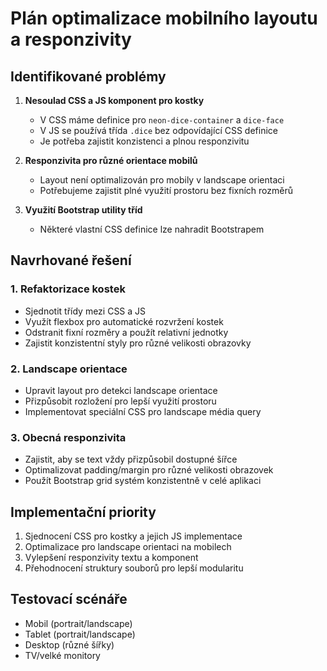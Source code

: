 # Plán optimalizace mobilního layoutu a responzivity

## Identifikované problémy

1. **Nesoulad CSS a JS komponent pro kostky**
   - V CSS máme definice pro `neon-dice-container` a `dice-face`
   - V JS se používá třída `.dice` bez odpovídající CSS definice
   - Je potřeba zajistit konzistenci a plnou responzivitu

2. **Responzivita pro různé orientace mobilů**
   - Layout není optimalizován pro mobily v landscape orientaci
   - Potřebujeme zajistit plné využití prostoru bez fixních rozměrů

3. **Využití Bootstrap utility tříd**
   - Některé vlastní CSS definice lze nahradit Bootstrapem

## Navrhované řešení

### 1. Refaktorizace kostek

- Sjednotit třídy mezi CSS a JS
- Využít flexbox pro automatické rozvržení kostek
- Odstranit fixní rozměry a použít relativní jednotky
- Zajistit konzistentní styly pro různé velikosti obrazovky

### 2. Landscape orientace

- Upravit layout pro detekci landscape orientace
- Přizpůsobit rozložení pro lepší využití prostoru
- Implementovat speciální CSS pro landscape média query

### 3. Obecná responzivita

- Zajistit, aby se text vždy přizpůsobil dostupné šířce
- Optimalizovat padding/margin pro různé velikosti obrazovek
- Použít Bootstrap grid systém konzistentně v celé aplikaci

## Implementační priority

1. Sjednocení CSS pro kostky a jejich JS implementace
2. Optimalizace pro landscape orientaci na mobilech
3. Vylepšení responzivity textu a komponent
4. Přehodnocení struktury souborů pro lepší modularitu

## Testovací scénáře

- Mobil (portrait/landscape)
- Tablet (portrait/landscape)
- Desktop (různé šířky)
- TV/velké monitory
